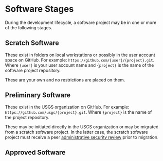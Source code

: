 Software Stages
===============

During the development lifecycle, a software project may be in one or more of
the following stages.


Scratch Software
----------------

These exist in folders on local workstations or possibly in the user account
space on GitHub. For example: `https://github.com/{user}/{project}.git`. Where
`{user}` is your user account name and `{project}` is the name of the software
project repository.

These are your own and no restrictions are placed on them.


Preliminary Software
--------------------

These exist in the USGS organization on GitHub. For example:
`https://github.com/usgs/{project}.git`. Where `{project}` is the name of the
project repository.

These may be initiated directly in the USGS organization or may be
migrated from a scratch software project. In the latter case, the scratch
software project must receive a peer [administrative security review][1] prior
to migration.


Approved Software
-----------------





[1]: ./reviews.md#administrative-security-review
